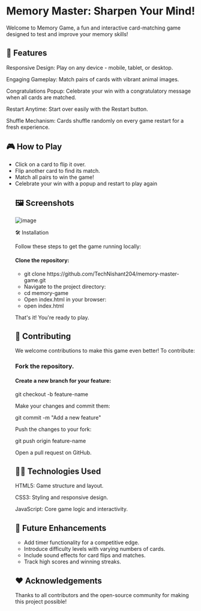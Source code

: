 <h1>Memory Master: Sharpen Your Mind!</h1>

<p>Welcome to Memory Game, a fun and interactive card-matching game designed to test and improve your memory skills!</p>

<h2>🌟 Features</h2>

Responsive Design: Play on any device - mobile, tablet, or desktop.

Engaging Gameplay: Match pairs of cards with vibrant animal images.

Congratulations Popup: Celebrate your win with a congratulatory message when all cards are matched.

Restart Anytime: Start over easily with the Restart button.

Shuffle Mechanism: Cards shuffle randomly on every game restart for a fresh experience.

<h2>🎮 How to Play</h2>
<ul>
  <li>Click on a card to flip it over.</li>

  <li>Flip another card to find its match.</li>

  <li>Match all pairs to win the game!</li>

  <li>Celebrate your win with a popup and restart to play again</li>

<h2>🖼️ Screenshots</h2>

![image](https://github.com/user-attachments/assets/69d7bb18-a7ef-42bf-8e4b-2f5528c4ae88)

🛠️ Installation

Follow these steps to get the game running locally:

<h4>Clone the repository:</h4>
<ul>
<li>git clone https://github.com/TechNishant204/memory-master-game.git</li>

<li>Navigate to the project directory:</li>

<li>cd memory-game</li>

<li>Open index.html in your browser:</li>

<li>open index.html</li>
</ul>


That's it! You're ready to play.

<h2>🤝 Contributing</h2>

<p>We welcome contributions to make this game even better! To contribute:</p>

<h3>Fork the repository.</h3>

<h4>Create a new branch for your feature:</h4>

git checkout -b feature-name

Make your changes and commit them:

git commit -m "Add a new feature"

Push the changes to your fork:

git push origin feature-name

Open a pull request on GitHub.

<h2>🧑‍💻 Technologies Used</h2>

<p>HTML5: Game structure and layout.</p>

<p>CSS3: Styling and responsive design.</p>

<p>JavaScript: Core game logic and interactivity.</p>

<h2>🎯 Future Enhancements</h2>
<ul>
<li>Add timer functionality for a competitive edge.</li>

<li>Introduce difficulty levels with varying numbers of cards.</li>

<li>Include sound effects for card flips and matches.</li>

<li>Track high scores and winning streaks.</li>
</ul>

<h2>❤️ Acknowledgements</h2>

<p>Thanks to all contributors and the open-source community for making this project possible!</p>
